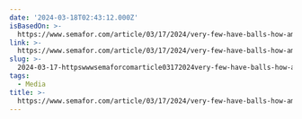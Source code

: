 ```yaml
---
date: '2024-03-18T02:43:12.000Z'
isBasedOn: >-
  https://www.semafor.com/article/03/17/2024/very-few-have-balls-how-american-news-lost-its-nerve
link: >-
  https://www.semafor.com/article/03/17/2024/very-few-have-balls-how-american-news-lost-its-nerve
slug: >-
  2024-03-17-httpswwwsemaforcomarticle03172024very-few-have-balls-how-american-news-lost-its-nerve
tags:
  - Media
title: >-
  https://www.semafor.com/article/03/17/2024/very-few-have-balls-how-american-news-lost-its-nerve
---
```


